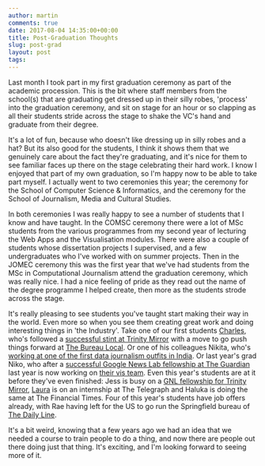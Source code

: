 ```yaml
---
author: martin
comments: true
date: 2017-08-04 14:35:00+00:00
title: Post-Graduation Thoughts
slug: post-grad
layout: post
tags:
---
```


Last month I took part in my first graduation ceremony as part of the academic procession. This is the bit where staff members from the school(s) that are graduating get dressed up in their silly robes, 'process' into the graduation ceremony, and sit on stage for an hour or so clapping as all their students stride across the stage to shake the VC's hand and graduate from their degree.

It's a lot of fun, because who doesn't like dressing up in silly robes and a hat? But its also good for the students, I think it shows them that we genuinely care about the fact they're graduating, and it's nice for them to see familiar faces up there on the stage celebrating their hard work. I know I enjoyed that part of my own graduation, so I'm happy now to be able to take part myself. I actually went to two ceremonies this year; the ceremony for the School of Computer Science & Informatics, and the ceremony for the School of Journalism, Media and Cultural Studies.

In both ceremonies I was really happy to see a number of students that I know and have taught. In the COMSC ceremony there were a lot of MSc students from the various programmes from my second year of lecturing the Web Apps and the Visualisation modules. There were also a couple of students whose dissertation projects I supervised, and a few undergraduates who I've worked with on summer projects. Then in the JOMEC ceremony this was the first year that we've had students from the MSc in Computational Journalism attend the graduation ceremony, which was really nice. I had a nice feeling of pride as they read out the name of the degree programme I helped create, then more as the students strode across the stage.

It's really pleasing to see students you've taught start making their way in the world. Even more so when you see them creating great work and doing interesting things in 'the Industry'. Take one of our first students [Charles](https://www.thebureauinvestigates.com/profile/charlesboutaud), who's followed a [successful stint at Trinity Mirror](https://muckrack.com/charles-boutaud/articles) with a move to go push things forward at [The Bureau Local](https://www.thebureauinvestigates.com/projects/the-bureau-local). Or one of his colleagues Nikita, who's [working at one of the first data journalism outfits in India](http://www.indiaspend.com/viznomics/early-breast-feeding-improves-indias-infant-mortality-rate-over-23-years-43607). Or last year's grad Niko, who after a [successful Google News Lab fellowship at The Guardian](https://www.theguardian.com/sport/ng-interactive/2016/aug/14/how-nafissatou-thiam-beat-the-odds-to-claim-the-heptathlon-gold-in-rio) last year is now working on [their vis team](https://www.theguardian.com/profile/niko-kommenda). Even this year's students are at it before they've even finished: Jess is busy on a [GNL fellowship for Trinity Mirror](http://www.birminghammail.co.uk/news/midlands-news/how-female-genital-mutilation-cases-13280175), [Laura](http://www.telegraph.co.uk/authors/laura-harding/) is on an internship at The Telegraph and Haluka is doing the same at The Financial Times. Four of this year's students have job offers already, with Rae having left for the US to go run the Springfield bureau of [The Daily Line](http://thedailyline.net/springfield/).

It's a bit weird, knowing that a few years ago we had an idea that we needed a course to train people to do a thing, and now there are people out there doing just that thing. It's exciting, and I'm looking forward to seeing more of it.
